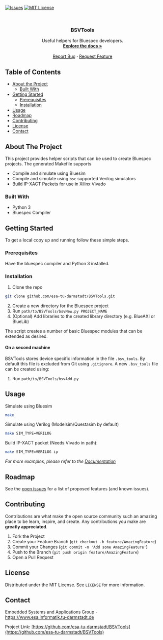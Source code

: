 [![Issues][issues-shield]][issues-url]
[![MIT License][license-shield]][license-url]



<br />
<p align="center">
  <h3 align="center">BSVTools</h3>

  <p align="center">
    Useful helpers for Bluespec developers.
    <br />
    <a href="https://github.com/esa-tu-darmstadt/BSVTools/wiki"><strong>Explore the docs »</strong></a>
    <br />
    <br />
    <a href="https://github.com/esa-tu-darmstadt/BSVTools/issues">Report Bug</a>
    ·
    <a href="https://github.com/esa-tu-darmstadt/BSVTools/issues">Request Feature</a>
  </p>
</p>



<!-- TABLE OF CONTENTS -->
## Table of Contents

* [About the Project](#about-the-project)
  * [Built With](#built-with)
* [Getting Started](#getting-started)
  * [Prerequisites](#prerequisites)
  * [Installation](#installation)
* [Usage](#usage)
* [Roadmap](#roadmap)
* [Contributing](#contributing)
* [License](#license)
* [Contact](#contact)



<!-- ABOUT THE PROJECT -->
## About The Project

This project provides helper scripts that can be used to create Bluespec projects. The generated Makefile supports
  - Compile and simulate using Bluesim
  - Compile and simulate using `bsc` supported Verilog simulators
  - Build IP-XACT Packets for use in Xilinx Vivado



### Built With

* Python 3
* Bluespec Compiler


## Getting Started

To get a local copy up and running follow these simple steps.

### Prerequisites

Have the bluespec compiler and Python 3 installed.

### Installation

1. Clone the repo
```sh
git clone github.com/esa-tu-darmstadt/BSVTools.git
```
2. Create a new directory for the Bluespec project
3. Run `path/to/BSVTools/bsvNew.py PROJECT_NAME`
4. (Optional) Add libraries to the created library directory (e.g. BlueAXI or BlueLib)

The script creates a number of basic Bluespec modules that can be extended as desired.

#### On a second machine

BSVTools stores device specific information in the file `.bsv_tools`. By default this file is excluded from Git using `.gitignore`.
A new `.bsv_tools` file can be created using:

1. Run `path/to/BSVTools/bsvAdd.py`

## Usage

Simulate using Bluesim

```sh
make
```

Simulate using Verilog (Modelsim/Questasim by default)

```sh
make SIM_TYPE=VERILOG
```

Build IP-XACT packet (Needs Vivado in path):

```sh
make SIM_TYPE=VERILOG ip
```

_For more examples, please refer to the [Documentation](https://github.com/esa-tu-darmstadt/BSVTools/wiki)_



<!-- ROADMAP -->
## Roadmap

See the [open issues](https://github.com/esa-tu-darmstadt/BSVTools/issues) for a list of proposed features (and known issues).



<!-- CONTRIBUTING -->
## Contributing

Contributions are what make the open source community such an amazing place to be learn, inspire, and create. Any contributions you make are **greatly appreciated**.

1. Fork the Project
2. Create your Feature Branch (`git checkout -b feature/AmazingFeature`)
3. Commit your Changes (`git commit -m 'Add some AmazingFeature'`)
4. Push to the Branch (`git push origin feature/AmazingFeature`)
5. Open a Pull Request



<!-- LICENSE -->
## License

Distributed under the MIT License. See `LICENSE` for more information.



<!-- CONTACT -->
## Contact

Embedded Systems and Applications Group - https://www.esa.informatik.tu-darmstadt.de

Project Link: [https://github.com/esa-tu-darmstadt/BSVTools](https://github.com/esa-tu-darmstadt/BSVTools)


<!-- MARKDOWN LINKS & IMAGES -->
<!-- https://www.markdownguide.org/basic-syntax/#reference-style-links -->
[issues-shield]: https://img.shields.io/github/issues/esa-tu-darmstadt/BSVTools.svg?style=flat-square
[issues-url]: https://github.com/esa-tu-darmstadt/BSVTools/issues
[license-shield]: https://img.shields.io/github/license/esa-tu-darmstadt/BSVTools.svg?style=flat-square
[license-url]: https://github.com/esa-tu-darmstadt/BSVTools/blob/master/LICENSE
